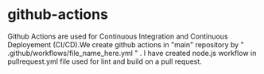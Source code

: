 # github-actions

Github Actions are used for Continuous Integration and Continuous Deployement (CI/CD).We create github actions in "main" repository by " .github/workflows/file_name_here.yml " . 
I have created node.js workflow in pullrequest.yml file used for lint and build on a pull request.
